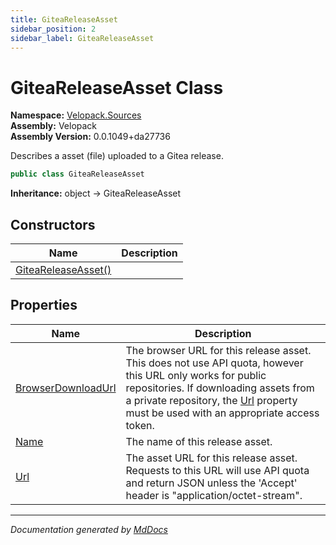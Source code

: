 ```yaml
---
title: GiteaReleaseAsset
sidebar_position: 2
sidebar_label: GiteaReleaseAsset
---
```

<!--  
  <auto-generated>   
    The contents of this file were generated by a tool.  
    Changes to this file may be list if the file is regenerated  
  </auto-generated>   
-->

# GiteaReleaseAsset Class

**Namespace:** [Velopack.Sources](../index.md)  
**Assembly:** Velopack  
**Assembly Version:** 0.0.1049+da27736

 Describes a asset (file) uploaded to a Gitea release. 

```csharp
public class GiteaReleaseAsset
```

**Inheritance:** object → GiteaReleaseAsset

## Constructors

| Name                                         | Description |
| -------------------------------------------- | ----------- |
| [GiteaReleaseAsset()](constructors/index.md) |             |

## Properties

| Name                                                   | Description                                                                                                                                                                                                                                                     |
| ------------------------------------------------------ | --------------------------------------------------------------------------------------------------------------------------------------------------------------------------------------------------------------------------------------------------------------- |
| [BrowserDownloadUrl](properties/BrowserDownloadUrl.md) | The browser URL for this release asset. This does not use API quota, however this URL only works for public repositories. If downloading assets from a private repository, the [Url](properties/Url.md) property must be used with an appropriate access token. |
| [Name](properties/Name.md)                             |  The name of this release asset.                                                                                                                                                                                                                                |
| [Url](properties/Url.md)                               | The asset URL for this release asset. Requests to this URL will use API quota and return JSON unless the 'Accept' header is "application\/octet\-stream".                                                                                                       |

___

*Documentation generated by [MdDocs](https://github.com/ap0llo/mddocs)*
